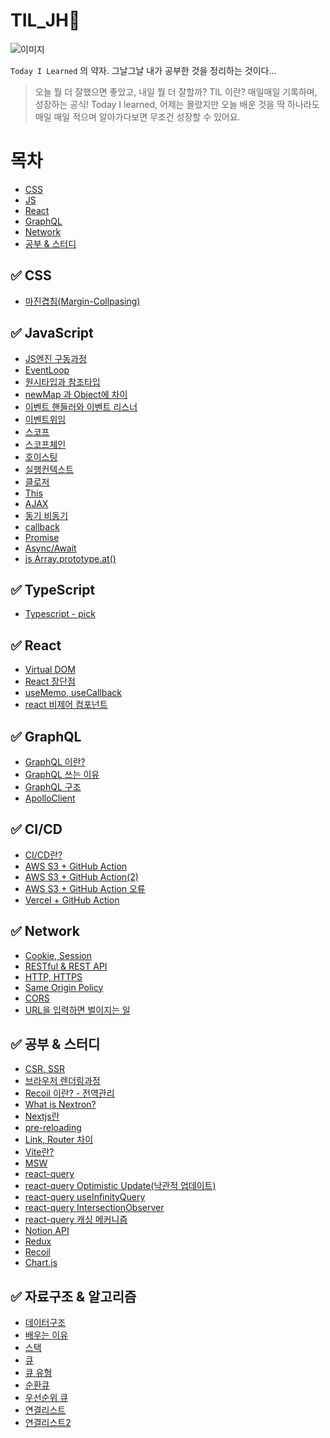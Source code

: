 # TIL_JH🤔

![이미지](https://i.pinimg.com/originals/dd/51/93/dd5193929c723b9cc9efcd10eb5125b5.jpg)

`Today I Learned` 의 약자.
그날그날 내가 공부한 것을 정리하는 것이다...

> 오늘 뭘 더 잘했으면 좋았고, 내일 뭘 더 잘할까?
> TIL 이란? 매일매일 기록하며, 성장하는 공식!
> Today I learned, 어제는 몰랐지만 오늘 배운 것을 딱 하나라도 매일 매일 적으며 알아가다보면 무조건 성장할 수 있어요.

# 목차

- [CSS](#-css)
- [JS](#-javascript)
- [React](#-react)
- [GraphQL](#-graphql)
- [Network](#-network)
- [공부 & 스터디](#-공부--스터디)

## ✅ CSS

- [마진겹침(Margin-Collpasing)](https://github.com/Jae-hong-lee/TIL/tree/main/CSS/MarginCollpasing)

## ✅ JavaScript

- [JS엔진 구동과정](https://github.com/Jae-hong-lee/TIL/tree/main/%EA%B3%B5%EB%B6%80%20%26%20%EC%8A%A4%ED%84%B0%EB%94%94/JS%EC%97%94%EC%A7%84%20%EA%B5%AC%EB%8F%99%EA%B3%BC%EC%A0%95)
- [EventLoop](https://github.com/Jae-hong-lee/TIL/tree/main/%EA%B3%B5%EB%B6%80%20%26%20%EC%8A%A4%ED%84%B0%EB%94%94/EventLoop)
- [원시타입과 참조타입](https://github.com/Jae-hong-lee/TIL/blob/9dea4081c2158d49494bab67070bed9bd46a1726/JavaScript/%EC%9B%90%EC%8B%9C%ED%83%80%EC%9E%85%EA%B3%BC%20%EC%B0%B8%EC%A1%B0%ED%83%80%EC%9E%85/Readme.md)
- [newMap 과 Object에 차이](<https://github.com/Jae-hong-lee/TIL/tree/main/JavaScript/new%20Map%20%EA%B3%BC%20Object%20%EC%97%90%20%EC%B0%A8%EC%9D%B4%EC%A0%90%20JS%20(Object.entries())>)
- [이벤트 핸들러와 이벤트 리스너](https://github.com/Jae-hong-lee/TIL/tree/main/JavaScript/%EC%9D%B4%EB%B2%A4%ED%8A%B8%20%ED%95%B8%EB%93%A4%EB%9F%AC%EC%99%80%20%EC%9D%B4%EB%B2%A4%ED%8A%B8%20%EB%A6%AC%EC%8A%A4%EB%84%88)
- [이벤트위임](https://github.com/Jae-hong-lee/TIL/tree/main/JavaScript/%EC%9D%B4%EB%B2%A4%ED%8A%B8%EC%9C%84%EC%9E%84)
- [스코프](https://github.com/Jae-hong-lee/TIL/tree/main/JavaScript/%EC%8A%A4%EC%BD%94%ED%94%84)
- [스코프체인](https://github.com/Jae-hong-lee/TIL/tree/dd4397efe8426ad78cc9e4985b3701eb2922d693/JavaScript/%EC%8A%A4%EC%BD%94%ED%94%84%EC%B2%B4%EC%9D%B8)
- [호이스팅](https://github.com/Jae-hong-lee/TIL/tree/main/JavaScript/%ED%98%B8%EC%9D%B4%EC%8A%A4%ED%8C%85)
- [실행컨텍스트](https://github.com/Jae-hong-lee/TIL/tree/main/JavaScript/%EC%8B%A4%ED%96%89%EC%BB%A8%ED%85%8D%EC%8A%A4%ED%8A%B8)
- [클로저](https://github.com/Jae-hong-lee/TIL/tree/main/JavaScript/%ED%81%B4%EB%A1%9C%EC%A0%80)
- [This](https://github.com/Jae-hong-lee/TIL/tree/main/JavaScript/This)
- [AJAX](https://github.com/Jae-hong-lee/TIL/tree/main/JavaScript/AJAX)
- [동기 비동기](https://github.com/Jae-hong-lee/TIL/tree/main/JavaScript/%EB%8F%99%EA%B8%B0%EC%99%80%20%EB%B9%84%EB%8F%99%EA%B8%B0)
- [callback](https://github.com/Jae-hong-lee/TIL/tree/main/JavaScript/callback)
- [Promise](https://github.com/Jae-hong-lee/TIL/tree/main/JavaScript/Promise)
- [Async/Await](https://github.com/Jae-hong-lee/TIL/tree/main/JavaScript/Async%20Await)
- [js Array.prototype.at()](<https://github.com/Jae-hong-lee/TIL/tree/main/JavaScript/js%20at()>)

## ✅ TypeScript

- [Typescript - pick](https://github.com/Jae-hong-lee/TIL/blob/main/TypeScript/Pick/Readme.md)

## ✅ React

- [Virtual DOM](https://github.com/Jae-hong-lee/TIL/tree/main/React/Virtual%20DOM)
- [React 장단점](https://github.com/Jae-hong-lee/TIL/tree/main/React/react%EC%9D%98%20%EC%9E%A5%EB%8B%A8%EC%A0%90)
- [useMemo, useCallback](https://github.com/Jae-hong-lee/TIL/tree/main/React/useMemo%2C%20useCallback)
- [react 비제어 컴포넌트](https://github.com/Jae-hong-lee/TIL/tree/main/React/react%20%EB%B9%84%EC%A0%9C%EC%96%B4%20%EC%BB%B4%ED%8F%AC%EB%84%8C%ED%8A%B8)

## ✅ GraphQL

- [GraphQL 이란?](https://github.com/Jae-hong-lee/TIL/tree/main/GraphQL/GraphQL%EC%9D%B4%EB%9E%80%3F)
- [GraphQL 쓰는 이유](https://github.com/Jae-hong-lee/TIL/tree/main/GraphQL/GraphQL%EC%9D%84%20%EC%93%B0%EB%8A%94%EC%9D%B4%EC%9C%A0)
- [GraphQL 구조](https://github.com/Jae-hong-lee/TIL/tree/main/GraphQL/GraphQL%20%EA%B5%AC%EC%A1%B0)
- [ApolloClient](https://github.com/Jae-hong-lee/TIL/tree/main/GraphQL/ApolloClient)

## ✅ CI/CD

- [CI/CD란?](https://github.com/Jae-hong-lee/TIL/tree/main/%EA%B3%B5%EB%B6%80%20%26%20%EC%8A%A4%ED%84%B0%EB%94%94/CI%2CCD)
- [AWS S3 + GitHub Action](<https://github.com/Jae-hong-lee/TIL/tree/main/%EA%B3%B5%EB%B6%80%20%26%20%EC%8A%A4%ED%84%B0%EB%94%94/AWS%2C%20GithubAction%20(1)>)
- [AWS S3 + GitHub Action(2)](<https://github.com/Jae-hong-lee/TIL/tree/main/%EA%B3%B5%EB%B6%80%20%26%20%EC%8A%A4%ED%84%B0%EB%94%94/AWS%2C%20GithubAction%20(2)>)
- [AWS S3 + GitHub Action 오류](https://github.com/Jae-hong-lee/TIL/tree/main/%EA%B3%B5%EB%B6%80%20%26%20%EC%8A%A4%ED%84%B0%EB%94%94/AWS%20S3%20%2B%20GitHub%20Action%20%EC%98%A4%EB%A5%98)
- [Vercel + GitHub Action](https://github.com/Jae-hong-lee/TIL/tree/main/%EA%B3%B5%EB%B6%80%20%26%20%EC%8A%A4%ED%84%B0%EB%94%94/Vercel%20%2B%20GithubAction)

## ✅ Network

- [Cookie, Session](https://github.com/Jae-hong-lee/TIL/tree/main/Network/cookie%2Csession)
- [RESTful & REST API](https://github.com/Jae-hong-lee/TIL/tree/main/Network/RestAPI)
- [HTTP, HTTPS](https://github.com/Jae-hong-lee/TIL/tree/main/Network/HTTP%2C%20HTTPS)
- [Same Origin Policy](https://github.com/Jae-hong-lee/TIL/tree/main/%EA%B3%B5%EB%B6%80%20%26%20%EC%8A%A4%ED%84%B0%EB%94%94/Same%20Origin%20Policy)
- [CORS](https://github.com/Jae-hong-lee/TIL/tree/main/%EA%B3%B5%EB%B6%80%20%26%20%EC%8A%A4%ED%84%B0%EB%94%94/CORS)
- [URL을 입력하면 벌이지는 일](https://github.com/Jae-hong-lee/TIL/tree/main/Network/URL%EB%A5%BC%20%EC%9E%85%EB%A0%A5%ED%95%98%EB%A9%B4%20%EB%B2%8C%EC%96%B4%EC%A7%80%EB%8A%94%20%EC%9D%BC)

## ✅ 공부 & 스터디

- [CSR, SSR](https://github.com/Jae-hong-lee/TIL/tree/main/%EA%B3%B5%EB%B6%80%20%26%20%EC%8A%A4%ED%84%B0%EB%94%94/CSR%2C%20SSR)
- [브라우저 렌더링과정](https://github.com/Jae-hong-lee/TIL/tree/main/%EA%B3%B5%EB%B6%80%20%26%20%EC%8A%A4%ED%84%B0%EB%94%94/%EB%B8%8C%EB%9D%BC%EC%9A%B0%EC%A0%80%EB%A0%8C%EB%8D%94%EB%A7%81)
- [Recoil 이란? - 전역관리](https://github.com/Jae-hong-lee/TIL/tree/main/%EA%B3%B5%EB%B6%80%20%26%20%EC%8A%A4%ED%84%B0%EB%94%94/Recoil)
- [What is Nextron?](https://github.com/Jae-hong-lee/TIL/tree/main/%EA%B3%B5%EB%B6%80%20%26%20%EC%8A%A4%ED%84%B0%EB%94%94/Nextron)
- [Nextjs란](https://github.com/Jae-hong-lee/TIL/tree/main/%EA%B3%B5%EB%B6%80%20%26%20%EC%8A%A4%ED%84%B0%EB%94%94/Nextjs)
- [pre-reloading](<https://github.com/Jae-hong-lee/TIL/tree/main/%EA%B3%B5%EB%B6%80%20%26%20%EC%8A%A4%ED%84%B0%EB%94%94/Nextjs(2)>)
- [Link, Router 차이](<https://github.com/Jae-hong-lee/TIL/tree/main/%EA%B3%B5%EB%B6%80%20%26%20%EC%8A%A4%ED%84%B0%EB%94%94/Nextjs(3)>)
- [Vite란?](https://githhttps://github.com/Jae-hong-lee/TIL/tree/main/%EA%B3%B5%EB%B6%80%20%26%20%EC%8A%A4%ED%84%B0%EB%94%94/Recoilub.com/Jae-hong-lee/TIL/tree/main/Vite)
- [MSW](https://github.com/Jae-hong-lee/TIL/blob/main/%EA%B3%B5%EB%B6%80%20%26%20%EC%8A%A4%ED%84%B0%EB%94%94/MSW/Readme.md)
- [react-query](https://github.com/Jae-hong-lee/TIL/blob/main/%EA%B3%B5%EB%B6%80%20%26%20%EC%8A%A4%ED%84%B0%EB%94%94/ReactQuery/Readme.md)
- [react-query Optimistic Update(낙관적 업데이트)](https://github.com/Jae-hong-lee/TIL/tree/main/%EA%B3%B5%EB%B6%80%20%26%20%EC%8A%A4%ED%84%B0%EB%94%94/ReactQuery/Optimistic-Update)
- [react-query useInfinityQuery](https://github.com/Jae-hong-lee/TIL/tree/main/%EA%B3%B5%EB%B6%80%20%26%20%EC%8A%A4%ED%84%B0%EB%94%94/ReactQuery/useInfiniteQuery)
- [react-query IntersectionObserver](https://github.com/Jae-hong-lee/TIL/tree/main/%EA%B3%B5%EB%B6%80%20%26%20%EC%8A%A4%ED%84%B0%EB%94%94/ReactQuery/IntersectionObserver)
- [react-query 캐싱 메커니즘](https://github.com/Jae-hong-lee/TIL/tree/main/%EA%B3%B5%EB%B6%80%20%26%20%EC%8A%A4%ED%84%B0%EB%94%94/ReactQuery/%EC%BA%90%EC%8B%B1%20%EB%A7%A4%EC%BB%A4%EB%8B%88%EC%A6%98)
- [Notion API](https://github.com/Jae-hong-lee/TIL/blob/2a5cd11ac2b640b8f3d9230cee4ccffc6042f533/%EA%B3%B5%EB%B6%80%20%26%20%EC%8A%A4%ED%84%B0%EB%94%94/NotionAPI/Readme.md)
- [Redux](https://github.com/Jae-hong-lee/TIL/tree/main/%EA%B3%B5%EB%B6%80%20%26%20%EC%8A%A4%ED%84%B0%EB%94%94/Redux)
- [Recoil](https://github.com/Jae-hong-lee/TIL/tree/main/%EA%B3%B5%EB%B6%80%20%26%20%EC%8A%A4%ED%84%B0%EB%94%94/Recoil)
- [Chart.js](https://github.com/Jae-hong-lee/TIL/tree/main/%EA%B3%B5%EB%B6%80%20%26%20%EC%8A%A4%ED%84%B0%EB%94%94/chartjs)

## ✅ 자료구조 & 알고리즘

- [데이터구조](https://github.com/Jae-hong-lee/TIL/tree/main/%EC%9E%90%EB%A3%8C%EA%B5%AC%EC%A1%B0%2C%EC%95%8C%EA%B3%A0%EB%A6%AC%EC%A6%98/%EB%8D%B0%EC%9D%B4%ED%84%B0%EA%B5%AC%EC%A1%B0#readme)
- [배우는 이유](https://github.com/Jae-hong-lee/TIL/tree/main/%EC%9E%90%EB%A3%8C%EA%B5%AC%EC%A1%B0%2C%EC%95%8C%EA%B3%A0%EB%A6%AC%EC%A6%98/%EB%B0%B0%EC%9A%B0%EB%8A%94%20%EC%9D%B4%EC%9C%A0)
- [스택](https://github.com/Jae-hong-lee/TIL/tree/main/%EC%9E%90%EB%A3%8C%EA%B5%AC%EC%A1%B0%2C%EC%95%8C%EA%B3%A0%EB%A6%AC%EC%A6%98/%EC%8A%A4%ED%83%9D)
- [큐](https://github.com/Jae-hong-lee/TIL/tree/main/%EC%9E%90%EB%A3%8C%EA%B5%AC%EC%A1%B0%2C%EC%95%8C%EA%B3%A0%EB%A6%AC%EC%A6%98/%ED%81%90/%EB%8C%80%EA%B8%B0%EC%97%B4%EB%8D%B0%EC%9D%B4%ED%84%B0%EA%B5%AC%EC%A1%B0)
- [큐 유형](https://github.com/Jae-hong-lee/TIL/tree/main/%EC%9E%90%EB%A3%8C%EA%B5%AC%EC%A1%B0%2C%EC%95%8C%EA%B3%A0%EB%A6%AC%EC%A6%98/%ED%81%90/%ED%81%90%20%EC%9C%A0%ED%98%95)
- [순환큐](https://github.com/Jae-hong-lee/TIL/tree/main/%EC%9E%90%EB%A3%8C%EA%B5%AC%EC%A1%B0%2C%EC%95%8C%EA%B3%A0%EB%A6%AC%EC%A6%98/%ED%81%90/%EC%88%9C%ED%99%98%ED%81%90)
- [우선순위 큐](https://github.com/Jae-hong-lee/TIL/commit/526a8d1fa32209d89db1007c67772a500a2049e8)
- [연결리스트](https://github.com/Jae-hong-lee/TIL/blob/main/%EC%9E%90%EB%A3%8C%EA%B5%AC%EC%A1%B0%2C%EC%95%8C%EA%B3%A0%EB%A6%AC%EC%A6%98/%EC%97%B0%EA%B2%B0%EB%A6%AC%EC%8A%A4%ED%8A%B8/Readme.md)
- [연결리스트2]()
